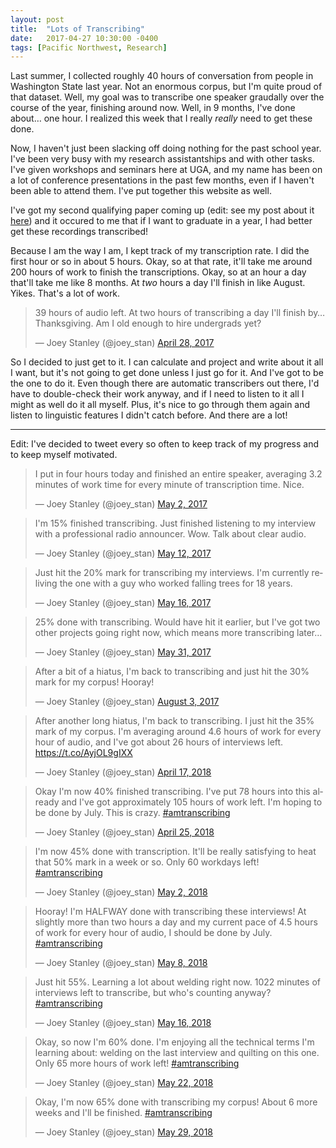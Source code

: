 ```yaml
---
layout: post
title:  "Lots of Transcribing"
date:   2017-04-27 10:30:00 -0400
tags: [Pacific Northwest, Research]
---
```


Last summer, I collected roughly 40 hours of conversation from people in Washington State last year. Not an enormous corpus, but I'm quite proud of that dataset. Well, my goal was to transcribe one speaker graudally over the course of the year, finishing around now. Well, in 9 months, I've done about… one hour. I realized this week that I really *really* need to get these done.

Now, I haven't just been slacking off doing nothing for the past school year. I've been very busy with my research assistantships and with other tasks. I've given workshops and seminars here at UGA, and my name has been on a lot of conference presentations in the past few months, even if I haven't been able to attend them. I've put together this website as well. 

I've got my second qualifying paper coming up (edit: see my post about it <a href="/blog/admission-to-candidacy">here</a>) and it occured to me that if I want to graduate in a year, I had better get these recordings transcribed! 

Because I am the way I am, I kept track of my transcription rate. I did the first hour or so in about 5 hours. Okay, so at that rate, it'll take me around 200 hours of work to finish the transcriptions. Okay, so at an hour a day that'll take me like 8 months. At *two* hours a day I'll finish in like August. Yikes. That's a lot of work. 

<blockquote class="twitter-tweet" data-lang="en"><p lang="en" dir="ltr">39 hours of audio left. At two hours of transcribing a day I&#39;ll finish by… Thanksgiving. Am I old enough to hire undergrads yet?</p>&mdash; Joey Stanley (@joey_stan) <a href="https://twitter.com/joey_stan/status/858046919049977857">April 28, 2017</a></blockquote> <script async src="//platform.twitter.com/widgets.js" charset="utf-8"></script>

So I decided to just get to it. I can calculate and project and write about it all I want, but it's not going to get done unless I just go for it. And I've got to be the one to do it. Even though there are automatic transcribers out there, I'd have to double-check their work anyway, and if I need to listen to it all I might as well do it all myself. Plus, it's nice to go through them again and listen to linguistic features I didn't catch before. And there are a lot!

-----

Edit: I've decided to tweet every so often to keep track of my progress and to keep myself motivated. 

<blockquote class="twitter-tweet" data-lang="en"><p lang="en" dir="ltr">I put in four hours today and finished an entire speaker, averaging 3.2 minutes of work time for every minute of transcription time. Nice.</p>&mdash; Joey Stanley (@joey_stan) <a href="https://twitter.com/joey_stan/status/859227143963897856">May 2, 2017</a></blockquote> <script async src="//platform.twitter.com/widgets.js" charset="utf-8"></script>

<blockquote class="twitter-tweet" data-lang="en"><p lang="en" dir="ltr">I&#39;m 15% finished transcribing. Just finished listening to my interview with a professional radio announcer. Wow. Talk about clear audio.</p>&mdash; Joey Stanley (@joey_stan) <a href="https://twitter.com/joey_stan/status/862855005887442944">May 12, 2017</a></blockquote> <script async src="//platform.twitter.com/widgets.js" charset="utf-8"></script>

<blockquote class="twitter-tweet" data-lang="en"><p lang="en" dir="ltr">Just hit the 20% mark for transcribing my interviews. I&#39;m currently reliving the one with a guy who worked falling trees for 18 years.</p>&mdash; Joey Stanley (@joey_stan) <a href="https://twitter.com/joey_stan/status/864521596924555265">May 16, 2017</a></blockquote> <script async src="//platform.twitter.com/widgets.js" charset="utf-8"></script>

<blockquote class="twitter-tweet" data-lang="en"><p lang="en" dir="ltr">25% done with transcribing. Would have hit it earlier, but I&#39;ve got two other projects going right now, which means more transcribing later…</p>&mdash; Joey Stanley (@joey_stan) <a href="https://twitter.com/joey_stan/status/869729263502622720">May 31, 2017</a></blockquote> <script async src="//platform.twitter.com/widgets.js" charset="utf-8"></script>

<blockquote class="twitter-tweet" data-lang="en"><p lang="en" dir="ltr">After a bit of a hiatus, I&#39;m back to transcribing and just hit the 30% mark for my corpus! Hooray!</p>&mdash; Joey Stanley (@joey_stan) <a href="https://twitter.com/joey_stan/status/893206602236481537">August 3, 2017</a></blockquote> <script async src="//platform.twitter.com/widgets.js" charset="utf-8"></script>

<blockquote class="twitter-tweet" data-lang="en"><p lang="en" dir="ltr">After another long hiatus, I&#39;m back to transcribing. I just hit the 35% mark of my corpus. I&#39;m averaging around 4.6 hours of work for every hour of audio, and I&#39;ve got about 26 hours of interviews left. <a href="https://t.co/AyjOL9gIXX">https://t.co/AyjOL9gIXX</a></p>&mdash; Joey Stanley (@joey_stan) <a href="https://twitter.com/joey_stan/status/986324293050134531?ref_src=twsrc%5Etfw">April 17, 2018</a></blockquote> <script async src="https://platform.twitter.com/widgets.js" charset="utf-8"></script> 

<blockquote class="twitter-tweet" data-lang="en"><p lang="en" dir="ltr">Okay I&#39;m now 40% finished transcribing. I&#39;ve put 78 hours into this already and I&#39;ve got approximately 105 hours of work left. I&#39;m hoping to be done by July. This is crazy. <a href="https://twitter.com/hashtag/amtranscribing?src=hash&amp;ref_src=twsrc%5Etfw">#amtranscribing</a></p>&mdash; Joey Stanley (@joey_stan) <a href="https://twitter.com/joey_stan/status/989190416460341249?ref_src=twsrc%5Etfw">April 25, 2018</a></blockquote> <script async src="https://platform.twitter.com/widgets.js" charset="utf-8"></script> 

<blockquote class="twitter-tweet" data-lang="en"><p lang="en" dir="ltr">I&#39;m now 45% done with transcription. It&#39;ll be really satisfying to heat that 50% mark in a week or so. Only 60 workdays left! <a href="https://twitter.com/hashtag/amtranscribing?src=hash&amp;ref_src=twsrc%5Etfw">#amtranscribing</a></p>&mdash; Joey Stanley (@joey_stan) <a href="https://twitter.com/joey_stan/status/991749610992558084?ref_src=twsrc%5Etfw">May 2, 2018</a></blockquote> <script async src="https://platform.twitter.com/widgets.js" charset="utf-8"></script> 

<blockquote class="twitter-tweet" data-lang="en"><p lang="en" dir="ltr">Hooray! I&#39;m HALFWAY done with transcribing these interviews! At slightly more than two hours a day and my current pace of 4.5 hours of work for every hour of audio, I should be done by July. <a href="https://twitter.com/hashtag/amtranscribing?src=hash&amp;ref_src=twsrc%5Etfw">#amtranscribing</a></p>&mdash; Joey Stanley (@joey_stan) <a href="https://twitter.com/joey_stan/status/993874814904487937?ref_src=twsrc%5Etfw">May 8, 2018</a></blockquote> <script async src="https://platform.twitter.com/widgets.js" charset="utf-8"></script> 

<blockquote class="twitter-tweet" data-lang="en"><p lang="en" dir="ltr">Just hit 55%. Learning a lot about welding right now. 1022 minutes of interviews left to transcribe, but who&#39;s counting anyway? <a href="https://twitter.com/hashtag/amtranscribing?src=hash&amp;ref_src=twsrc%5Etfw">#amtranscribing</a></p>&mdash; Joey Stanley (@joey_stan) <a href="https://twitter.com/joey_stan/status/996572117297754112?ref_src=twsrc%5Etfw">May 16, 2018</a></blockquote> <script async src="https://platform.twitter.com/widgets.js" charset="utf-8"></script> 

<blockquote class="twitter-tweet" data-lang="en"><p lang="en" dir="ltr">Okay, so now I&#39;m 60% done. I&#39;m enjoying all the technical terms I&#39;m learning about: welding on the last interview and quilting on this one. Only 65 more hours of work left! <a href="https://twitter.com/hashtag/amtranscribing?src=hash&amp;ref_src=twsrc%5Etfw">#amtranscribing</a></p>&mdash; Joey Stanley (@joey_stan) <a href="https://twitter.com/joey_stan/status/998936912252604416?ref_src=twsrc%5Etfw">May 22, 2018</a></blockquote> <script async src="https://platform.twitter.com/widgets.js" charset="utf-8"></script> 

<blockquote class="twitter-tweet" data-lang="en"><p lang="en" dir="ltr">Okay, I&#39;m now 65% done with transcribing my corpus! About 6 more weeks and I&#39;ll be finished. <a href="https://twitter.com/hashtag/amtranscribing?src=hash&amp;ref_src=twsrc%5Etfw">#amtranscribing</a></p>&mdash; Joey Stanley (@joey_stan) <a href="https://twitter.com/joey_stan/status/1001482983503736832?ref_src=twsrc%5Etfw">May 29, 2018</a></blockquote> <script async src="https://platform.twitter.com/widgets.js" charset="utf-8"></script> 

